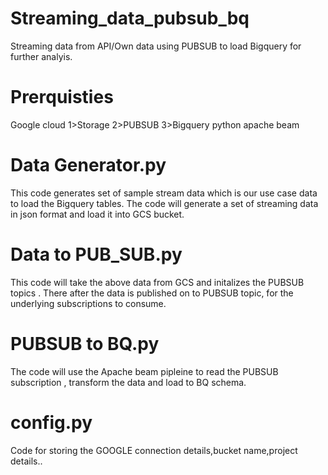# Streaming_data_pubsub_bq
Streaming data from API/Own data using PUBSUB to load  Bigquery for further analyis.


# Prerquisties 
Google cloud
 1>Storage
 2>PUBSUB
 3>Bigquery
python
apache beam


# Data Generator.py
This code generates set of sample stream data which is our use case data to load the Bigquery tables.
The code will generate a set of streaming data in json format and load it into GCS bucket.

# Data to PUB_SUB.py
This code will take the above data from GCS and initalizes the PUBSUB topics . There after the data is  published on to PUBSUB topic,  for the underlying subscriptions to consume. 

# PUBSUB to BQ.py
The code will use the Apache beam pipleine to read the PUBSUB subscription , transform the data and load to BQ schema. 

# config.py

Code for storing the GOOGLE connection details,bucket name,project details..


